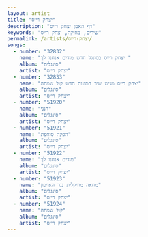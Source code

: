 ```yaml
---
layout: artist
title: "יצחק רייס"
description: "דף האמן יצחק רייס"
keywords: "שירים, מוזיקה, יצחק רייס"
permalink: /artists/יצחק-רייס/
songs:
  - number: "32832"
    name: "יצחק רייס בסינגל חדש מודים אנחנו לך "
    album: "סינגלים"
    artist: "יצחק רייס"
  - number: "32833"
    name: "יצחק רייס מגיש שיר חתונות חדש קול שמחה"
    album: "סינגלים"
    artist: "יצחק רייס"
  - number: "51920"
    name: "הנני"
    album: "סינגלים"
    artist: "יצחק רייס"
  - number: "51921"
    name: "הפקה סוחפת"
    album: "סינגלים"
    artist: "יצחק רייס"
  - number: "51922"
    name: "מודים אנחנו לך"
    album: "סינגלים"
    artist: "יצחק רייס"
  - number: "51923"
    name: "מחאה מוזיקלית נגד האייפון"
    album: "סינגלים"
    artist: "יצחק רייס"
  - number: "51924"
    name: "קול שמחה"
    album: "סינגלים"
    artist: "יצחק רייס"
---
```

